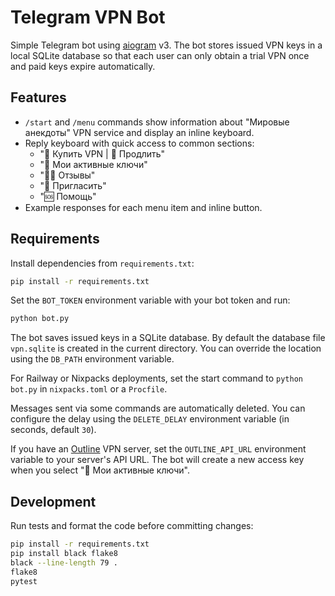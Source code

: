 # Telegram VPN Bot

Simple Telegram bot using [aiogram](https://docs.aiogram.dev/) v3.
The bot stores issued VPN keys in a local SQLite database so that each
user can only obtain a trial VPN once and paid keys expire automatically.

## Features

- `/start` and `/menu` commands show information about "Мировые анекдоты" VPN service and display an inline keyboard.
- Reply keyboard with quick access to common sections:
  - "🛒 Купить VPN | 📅 Продлить"
  - "🔑 Мои активные ключи"
  - "🧑‍💬 Отзывы"
  - "🎁 Пригласить"
  - "🆘 Помощь"
- Example responses for each menu item and inline button.

## Requirements

Install dependencies from `requirements.txt`:

```bash
pip install -r requirements.txt
```

Set the `BOT_TOKEN` environment variable with your bot token and run:

```bash
python bot.py
```

The bot saves issued keys in a SQLite database. By default the database
file `vpn.sqlite` is created in the current directory. You can override
the location using the `DB_PATH` environment variable.

For Railway or Nixpacks deployments, set the start command to `python bot.py` in `nixpacks.toml` or a `Procfile`.

Messages sent via some commands are automatically deleted. You can configure the
delay using the `DELETE_DELAY` environment variable (in seconds, default `30`).

If you have an [Outline](https://getoutline.org/) VPN server, set the
`OUTLINE_API_URL` environment variable to your server's API URL. The bot will
create a new access key when you select "🔑 Мои активные ключи".

## Development

Run tests and format the code before committing changes:

```bash
pip install -r requirements.txt
pip install black flake8
black --line-length 79 .
flake8
pytest
```
